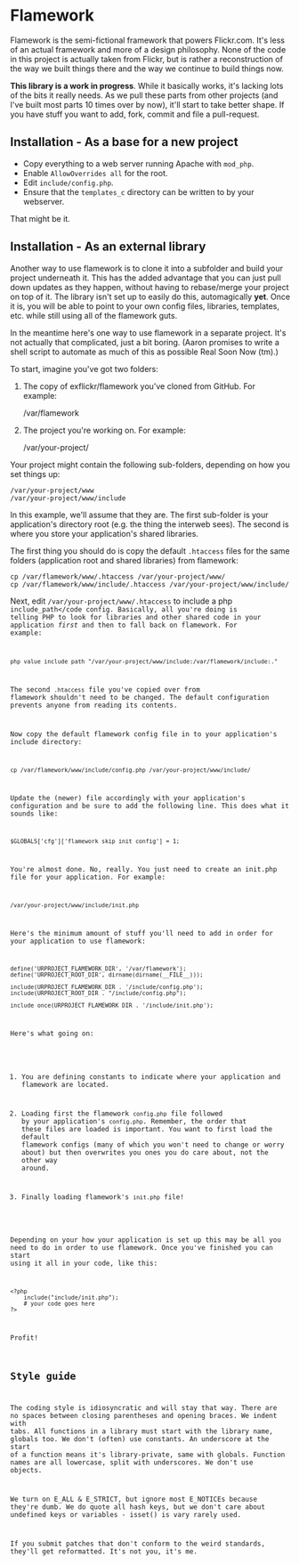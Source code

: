 Flamework
=========

Flamework is the semi-fictional framework that powers Flickr.com. It's
less of an actual framework and more of a design philosophy. None of
the code in this project is actually taken from Flickr, but is rather
a reconstruction of the way we built things there and the way we
continue to build things now.

<b>This library is a work in progress</b>. While it basically works,
it's lacking lots of the bits it really needs. As we pull these parts
from other projects (and I've built most parts 10 times over by now),
it'll start to take better shape. If you have stuff you want to add,
fork, commit and file a pull-request.

Installation - As a base for a new project
------------------------------------------

* Copy everything to a web server running Apache with <code>mod_php</code>.
* Enable <code>AllowOverrides all</code> for the root.
* Edit <code>include/config.php</code>.
* Ensure that the <code>templates_c</code> directory can be written to by your webserver.

That might be it.

Installation - As an external library
-------------------------------------

Another way to use flamework is to clone it into a subfolder and build
your project underneath it. This has the added advantage that you can
just pull down updates as they happen, without having to rebase/merge
your project on top of it. The library isn't set up to easily do this,
automagically <b>yet</b>. Once it is, you will be able to point to your
own config files, libraries, templates, etc. while still using all of
the flamework guts.

In the meantime here's one way to use flamework in a separate project.
It's not actually that complicated, just a bit boring. (Aaron promises
to write a shell script to automate as much of this as possible Real
Soon Now (tm).)

To start, imagine you've got two folders:

1) The copy of exflickr/flamework you've cloned from GitHub. For example:

	/var/flamework

2) The project you're working on. For example:

	/var/your-project/

Your project might contain the following sub-folders, depending on how you set
things up:

	/var/your-project/www
	/var/your-project/www/include

In this example, we'll assume that they are. The first sub-folder is
your application's directory root (e.g. the thing the interweb sees). The second is
where you store your application's shared libraries.

The first thing you should do is copy the default <code>.htaccess</code> files for
the same folders (application root and shared libraries) from flamework:

	cp /var/flamework/www/.htaccess /var/your-project/www/
	cp /var/flamework/www/include/.htaccess /var/your-project/www/include/

Next, edit <code>/var/your-project/www/.htaccess</code> to include a php <code>include_path</code
config. Basically, all you're doing is telling PHP to look for libraries and other shared
code in your application *first* and then to fall back on flamework. For example:

	php_value include_path "/var/your-project/www/include:/var/flamework/include:."

The second <code>.htaccess</code> file you've copied over from flamework shouldn't need
to be changed. The default configuration prevents anyone from reading its
contents.

Now copy the default flamework config file in to your application's include
directory:

	cp /var/flamework/www/include/config.php /var/your-project/www/include/

Update the (newer) file accordingly with your application's configuration and be
sure to add the following line. This does what it sounds like:

	$GLOBALS['cfg']['flamework_skip_init_config'] = 1;

You're almost done. No, really. You just need to create an init.php file for your
application. For example:

	/var/your-project/www/include/init.php

Here's the minimum amount of stuff you'll need to add in order for your application
to use flamework:

	define('URPROJECT_FLAMEWORK_DIR', '/var/flamework');
	define('URPROJECT_ROOT_DIR', dirname(dirname(__FILE__)));

	include(URPROJECT_FLAMEWORK_DIR . '/include/config.php');
	include(URPROJECT_ROOT_DIR . "/include/config.php");

	include_once(URPROJECT_FLAMEWORK_DIR . '/include/init.php');

Here's what going on:

1) You are defining constants to indicate where your application and flamework
are located.

2) Loading first the flamework <code>config.php</code> file followed by your application's
<code>config.php</code>. Remember, the order that these files are loaded is
important. You want to first load the default flamework configs (many of which
you won't need to change or worry about) but then overwrites you ones you do care
about, not the other way around.

3) Finally loading flamework's <code>init.php</code> file!

Depending on your how your application is set up this may be all you need to do
in order to use flamework. Once you've finished you can start using it all in your
code, like this:

	<?php
		include("include/init.php");
		# your code goes here
	?>

Profit!

Style guide
-----------

The coding style is idiosyncratic and will stay that way. There are no
spaces between closing parentheses and opening braces. We indent with
tabs. All functions in a library must start with the library name,
globals too. We don't (often) use constants. An underscore at the
start of a function means it's library-private, same with
globals. Function names are all lowercase, split with underscores. We
don't use objects.

We turn on E_ALL & E_STRICT, but ignore most E_NOTICEs because they're
dumb. We do quote all hash keys, but we don't care about undefined
keys or variables - isset() is vary rarely used.

If you submit patches that don't conform to the weird standards,
they'll get reformatted. It's not you, it's me.
